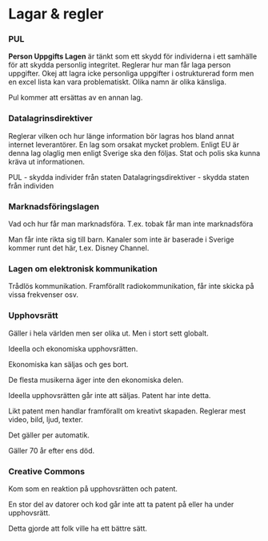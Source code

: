 # Lagar & regler

### PUL

**Person Uppgifts Lagen** är tänkt som ett skydd för individerna i ett samhälle för att skydda personlig integritet. Reglerar hur man får laga person uppgifter. Okej att lagra icke personliga uppgifter i ostrukturerad form men en excel lista kan vara problematiskt. Olika namn är olika känsliga. 

Pul kommer att ersättas av en annan lag.



### Datalagrinsdirektiver

Reglerar vilken och hur länge information bör lagras hos bland annat internet leverantörer. En lag som orsakat mycket problem. Enligt EU är denna lag olaglig men enligt Sverige ska den följas. Stat och polis ska kunna kräva ut informationen.

PUL - skydda individer från staten
Datalagringsdirektiver - skydda staten från individen

### Marknadsföringslagen

Vad och hur får man marknadsföra.
T.ex. tobak får man inte marknadsföra

Man får inte rikta sig till barn. Kanaler som inte är baserade i Sverige kommer runt det här, t.ex. Disney Channel.

### Lagen om elektronisk kommunikation

Trådlös kommunikation.
Framförallt radiokommunikation, får inte skicka på vissa frekvenser osv.

### Upphovsrätt

Gäller i hela världen men ser olika ut. Men i stort sett globalt.

Ideella och ekonomiska upphovsrätten.

Ekonomiska kan säljas och ges bort.

De flesta musikerna äger inte den ekonomiska delen.

Ideella upphovsrätten går inte att säljas. Patent har inte detta.

Likt patent men handlar framförallt om kreativt skapaden. Reglerar mest video, bild, ljud, texter.

Det gäller per automatik.

Gäller 70 år efter ens död.

### Creative Commons

Kom som en reaktion på upphovsrätten och patent.

En stor del av datorer och kod går inte att ta patent på eller ha under upphovsrätt.

Detta gjorde att folk ville ha ett bättre sätt.
